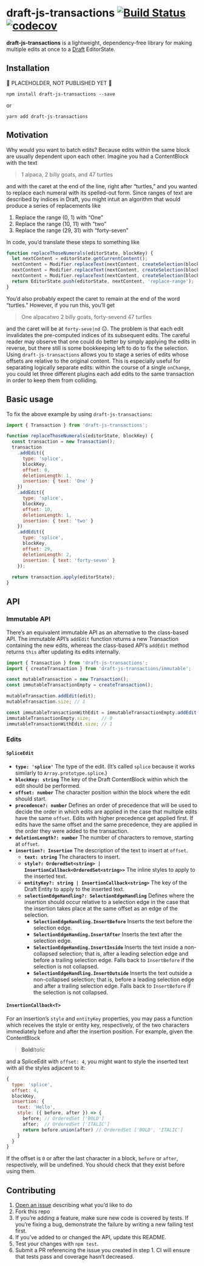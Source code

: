# draft-js-transactions [![Build Status](https://travis-ci.com/andrewbranch/draft-js-transactions.svg?branch=master)](https://travis-ci.com/andrewbranch/draft-js-transactions) [![codecov](https://codecov.io/gh/andrewbranch/draft-js-transactions/branch/master/graph/badge.svg)](https://codecov.io/gh/andrewbranch/draft-js-transactions)

**draft-js-transactions** is a lightweight, dependency-free library for making multiple edits at once to a [Draft](https://github.com/facebook/draft-js) EditorState.

## Installation

🚨 PLACEHOLDER, NOT PUBLISHED YET 🚨

```
npm install draft-js-transactions --save
```

or

```
yarn add draft-js-transactions
```

## Motivation

Why would you want to batch edits? Because edits within the same block are usually dependent upon each other. Imagine you had a ContentBlock with the text

> 1 alpaca, 2 billy goats, and 47 turtles

and with the caret at the end of the line, right after “turtles,” and you wanted to replace each numeral with its spelled-out form. Since ranges of text are described by indices in Draft, you might intuit an algorithm that would produce a series of replacements like

1. Replace the range (0, 1) with “One”
2. Replace the range (10, 11) with “two”
3. Replace the range (29, 31) with “forty-seven”

In code, you’d translate these steps to something like

```js
function replaceThoseNumerals(editorState, blockKey) {
  let nextContent = editorState.getCurrentContent();
  nextContent = Modifier.replaceText(nextContent, createSelection(blockKey, 0, 1), 'One');
  nextContent = Modifier.replaceText(nextContent, createSelection(blockKey, 10, 11), 'two');
  nextContent = Modifier.replaceText(nextContent, createSelection(blockKey, 29, 31), 'forty-seven');
  return EditorState.push(editorState, nextContent, 'replace-range');
}
```

You’d also probably expect the caret to remain at the end of the word “turtles.” However, if you run this, you’ll get

> One alpacatwo 2 billy goats, forty-sevend 47 turtles

and the caret will be at `forty-seve|nd` 😐. The problem is that each edit invalidates the pre-computed indices of its subsequent edits. The careful reader may observe that one could do better by simply applying the edits in reverse, but there still is some bookkeeping left to do to fix the selection. Using `draft-js-transactions` allows you to stage a series of edits whose offsets are relative to the original content. This is especially useful for separating logically separate edits: within the course of a single `onChange`, you could let three different plugins each add edits to the same transaction in order to keep them from colliding.

## Basic usage

To fix the above example by using `draft-js-transactions`:

```js
import { Transaction } from 'draft-js-transactions';

function replaceThoseNumerals(editorState, blockKey) {
  const transaction = new Transaction();
  transaction
    .addEdit({
      type: 'splice',
      blockKey,
      offset: 0,
      deletionLength: 1,
      insertion: { text: 'One' }
    })
    .addEdit({
      type: 'splice',
      blockKey,
      offset: 10,
      deletionLength: 1,
      insertion: { text: 'two' }
    })
    .addEdit({
      type: 'splice',
      blockKey,
      offset: 29,
      deletionLength: 2,
      insertion: { text: 'forty-seven' }
    });
  
  return transaction.apply(editorState);
}
```

## API

### Immutable API

There’s an equivalent immutable API as an alternative to the class-based API. The immutable API’s `addEdit` function returns a new Transaction containing the new edits, whereas the class-based API’s `addEdit` method returns `this` after updating its edits internally.

```js
import { Transaction } from 'draft-js-transactions';
import { createTransaction } from 'draft-js-transactions/immutable';

const mutableTransaction = new Transaction();
const immutableTransactionEmpty = createTransaction();

mutableTransaction.addEdit(edit);
mutableTransaction.size; // 1

const immutableTransactionWithEdit = immutableTransactionEmpty.addEdit(edit);
immutableTransactionEmpty.size;    // 0
immutableTransactionWithEdit.size; // 1
```

### Edits

#### `SpliceEdit`
- **`type: 'splice'`** The type of the edit. (It’s called `splice` because it works similarly to `Array.prototype.splice`.)
- **`blockKey: string`** The key of the Draft ContentBlock within which the edit should be performed.
- **`offset: number`** The character position within the block where the edit should start.
- **`precedence?: number`** Defines an order of precedence that will be used to decide the order in which edits are applied in the case that multiple edits have the same `offset`. Edits with higher precedence get applied first. If edits have the same offset and the same precedence, they are applied in the order they were added to the transaction.
- **`deletionLength?: number`** The number of characters to remove, starting at `offset`.
- **`insertion?: Insertion`** The description of the text to insert at `offset`.
  - **`text: string`** The characters to insert.
  - **`style?: OrderedSet<string> | InsertionCallback<OrderedSet<string>>`** The inline styles to apply to the inserted text.
  - **`entityKey?: string | InsertionCallback<string>`** The key of the Draft Entity to apply to the inserted text.
  - **`selectionEdgeHandling?: SelectionEdgeHandling`** Defines where the insertion should occur relative to a selection edge in the case that the insertion takes place at the same offset as an edge of the selection.
    - **`SelectionEdgeHandling.InsertBefore`** Inserts the text before the selection edge.
    - **`SelectionEdgeHanding.InsertAfter`** Inserts the text after the selection edge.
    - **`SelectionEdgeHanding.InsertInside`** Inserts the text inside a non-collapsed selection; that is, after a leading selection edge and before a trailing selection edge. Falls back to `InsertBefore` if the selection is not collapsed.
    - **`SelectionEdgeHandling.InsertOutside`** Inserts the text outside a non-collapsed selection; that is, before a leading selection edge and after a trailing selection edge. Falls back to `InsertBefore` if the selection is not collapsed.

#### `InsertionCallback<T>`
For an insertion’s `style` and `entityKey` properties, you may pass a function which receives the style or entity key, respectively, of the two characters immediately before and after the insertion position. For example, given the ContentBlock

> **Bold**_Italic_

and a SpliceEdit with `offset: 4`, you might want to style the inserted text with all the styles adjacent to it:

```js
{
  type: 'splice',
  offset: 4,
  blockKey,
  insertion: {
    text: 'Hello',
    style: ({ before, after }) => {
      before; // OrderedSet ['BOLD']
      after;  // OrderedSet ['ITALIC']
      return before.union(after) // OrderedSet ['BOLD', 'ITALIC']
    }
  }
}
```

If the offset is `0` or after the last character in a block, `before` or `after`, respectively, will be undefined. You should check that they exist before using them.

## Contributing

1. [Open an issue](https://github.com/andrewbranch/draft-js-transactions/issues/new) describing what you’d like to do
2. Fork this repo
3. If you’re adding a feature, make sure new code is covered by tests. If you’re fixing a bug, demonstrate the failure by writing a new failing test first.
4. If you’ve added to or changed the API, update this README.
5. Test your changes with `npm test`.
6. Submit a PR referencing the issue you created in step 1. CI will ensure that tests pass and coverage hasn’t decreased.